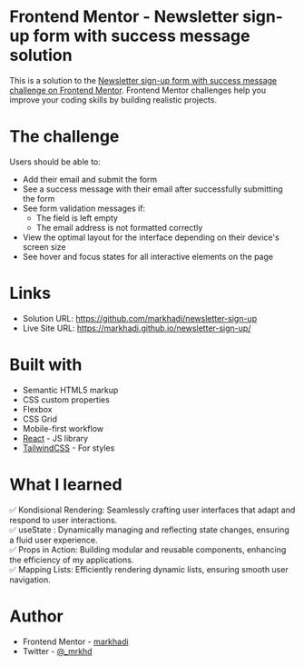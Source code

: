 # Frontend Mentor - Newsletter sign-up form with success message solution

This is a solution to the [Newsletter sign-up form with success message challenge on Frontend Mentor](https://www.frontendmentor.io/challenges/newsletter-signup-form-with-success-message-3FC1AZbNrv). Frontend Mentor challenges help you improve your coding skills by building realistic projects.

# The challenge

Users should be able to:

- Add their email and submit the form
- See a success message with their email after successfully submitting the form
- See form validation messages if:
  - The field is left empty
  - The email address is not formatted correctly
- View the optimal layout for the interface depending on their device's screen size
- See hover and focus states for all interactive elements on the page

# Links

- Solution URL: https://github.com/markhadi/newsletter-sign-up
- Live Site URL: https://markhadi.github.io/newsletter-sign-up/

# Built with

- Semantic HTML5 markup
- CSS custom properties
- Flexbox
- CSS Grid
- Mobile-first workflow
- [React](https://reactjs.org/) - JS library
- [TailwindCSS](https://tailwindcss.com/) - For styles

# What I learned

✅ Kondisional Rendering: Seamlessly crafting user interfaces that adapt and respond to user interactions. <br/>
✅ useState : Dynamically managing and reflecting state changes, ensuring a fluid user experience. <br/>
✅ Props in Action: Building modular and reusable components, enhancing the efficiency of my applications. <br/>
✅ Mapping Lists: Efficiently rendering dynamic lists, ensuring smooth user navigation.

# Author

- Frontend Mentor - [markhadi](https://www.frontendmentor.io/profile/markhadi)
- Twitter - [@\_mrkhd](https://www.twitter.com/_mrkhd)
